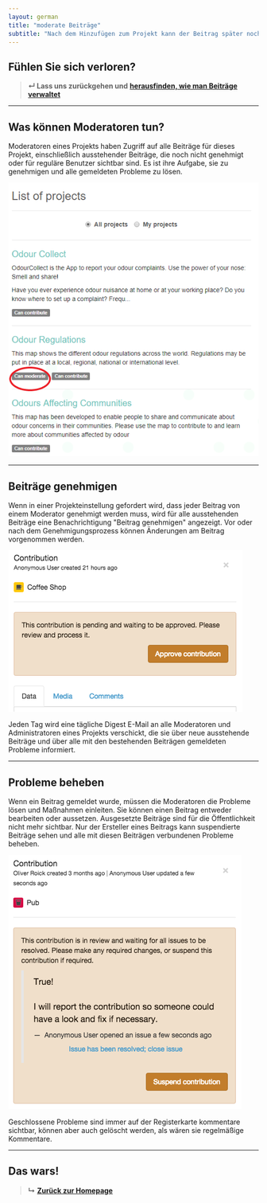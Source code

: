 ```yaml
---
layout: german
title: "moderate Beiträge"
subtitle: "Nach dem Hinzufügen zum Projekt kann der Beitrag später noch bearbeitet werden."
---
```


## Fühlen Sie sich verloren?

> **&#8629; Lass uns zurückgehen und** [**herausfinden, wie man Beiträge verwaltet**](manage-contributions.html)

---

## Was können Moderatoren tun?

Moderatoren eines Projekts haben Zugriff auf alle Beiträge für dieses Projekt, einschließlich ausstehender Beiträge, die noch nicht genehmigt oder für reguläre Benutzer sichtbar sind. Es ist ihre Aufgabe, sie zu genehmigen und alle gemeldeten Probleme zu lösen.

![Moderator prüfen](/images/en/check-moderator.png)

---

## Beiträge genehmigen

Wenn in einer Projekteinstellung gefordert wird, dass jeder Beitrag von einem Moderator genehmigt werden muss, wird für alle ausstehenden Beiträge eine Benachrichtigung "Beitrag genehmigen" angezeigt. Vor oder nach dem Genehmigungsprozess können Änderungen am Beitrag vorgenommen werden.

![ausstehende Einlage](/images/en/pending-contribution.png)

Jeden Tag wird eine tägliche Digest E-Mail an alle Moderatoren und Administratoren eines Projekts verschickt, die sie über neue ausstehende Beiträge und über alle mit den bestehenden Beiträgen gemeldeten Probleme informiert.

---

## Probleme beheben

Wenn ein Beitrag gemeldet wurde, müssen die Moderatoren die Probleme lösen und Maßnahmen einleiten. Sie können einen Beitrag entweder bearbeiten oder aussetzen. Ausgesetzte Beiträge sind für die Öffentlichkeit nicht mehr sichtbar. Nur der Ersteller eines Beitrags kann suspendierte Beiträge sehen und alle mit diesen Beiträgen verbundenen Probleme beheben.

![gemeldeter Beitrag](/images/en/reported-contribution.png)

Geschlossene Probleme sind immer auf der Registerkarte kommentare sichtbar, können aber auch gelöscht werden, als wären sie regelmäßige Kommentare.

---

## Das wars!

> **&#8627;** [**Zurück zur Homepage**](index.html)
